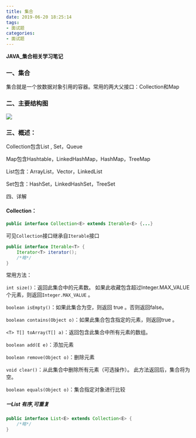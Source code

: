 ```yaml
---
title: 集合
date: 2019-06-20 18:25:14
tags:
- 面试题
categories:
- 面试题
---
```


**JAVA_集合相关学习笔记**

<!--more-->

### 一、集合

集合就是一个放数据对象引用的容器。常用的两大父接口：Collection和Map

### 二、主要结构图

<img src="http://img.cdn.lemenk.top/cp1.png" width="" height="" />

### 三、概述：

Collection包含List , Set，Queue

Map包含Hashtable，LinkedHashMap，HashMap，TreeMap

List包含：ArrayList，Vector，LinkedList

Set包含：HashSet，LinkedHashSet，TreeSet

四、详解

#### **Collection：**

```java
public interface Collection<E> extends Iterable<E> {...}
```

可见`Collection`接口继承自`Iterable`接口

```java
public interface Iterable<T> {
    Iterator<T> iterator();
    /*略*/
}
```

常用方法：

`int size()`：返回此集合中的元素数。 如果此收藏包含超过Integer.MAX_VALUE个元素，则返回`Integer.MAX_VALUE` 。 

`boolean isEmpty()`：如果此集合为空，则返回 true 。否则返回false。 

`boolean contains(Object o)`：如果此集合包含指定的元素，则返回true 。

`<T> T[] toArray(T[] a)`：返回包含此集合中所有元素的数组。

`boolean add(E e)`：添加元素

`boolean remove(Object o)`：删除元素

`void clear()`：从此集合中删除所有元素（可选操作）。 此方法返回后，集合将为空。

`boolean equals(Object o)`：集合指定对象进行比较

##### **一List 有序,可重复**

```java
public interface List<E> extends Collection<E> {
    /*略*/
}
```

